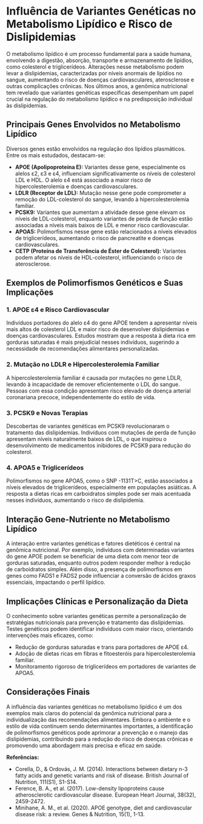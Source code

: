 
# Influência de Variantes Genéticas no Metabolismo Lipídico e Risco de Dislipidemias

O metabolismo lipídico é um processo fundamental para a saúde humana, envolvendo a digestão, absorção, transporte e armazenamento de lipídios, como colesterol e triglicerídeos. Alterações nesse metabolismo podem levar a dislipidemias, caracterizadas por níveis anormais de lipídios no sangue, aumentando o risco de doenças cardiovasculares, aterosclerose e outras complicações crônicas. Nos últimos anos, a genômica nutricional tem revelado que variantes genéticas específicas desempenham um papel crucial na regulação do metabolismo lipídico e na predisposição individual às dislipidemias.

## Principais Genes Envolvidos no Metabolismo Lipídico

Diversos genes estão envolvidos na regulação dos lipídios plasmáticos. Entre os mais estudados, destacam-se:

- **APOE (Apolipoproteína E):** Variantes desse gene, especialmente os alelos ε2, ε3 e ε4, influenciam significativamente os níveis de colesterol LDL e HDL. O alelo ε4 está associado a maior risco de hipercolesterolemia e doenças cardiovasculares.
- **LDLR (Receptor de LDL):** Mutação nesse gene pode comprometer a remoção do LDL-colesterol do sangue, levando à hipercolesterolemia familiar.
- **PCSK9:** Variantes que aumentam a atividade desse gene elevam os níveis de LDL-colesterol, enquanto variantes de perda de função estão associadas a níveis mais baixos de LDL e menor risco cardiovascular.
- **APOA5:** Polimorfismos nesse gene estão relacionados a níveis elevados de triglicerídeos, aumentando o risco de pancreatite e doenças cardiovasculares.
- **CETP (Proteína de Transferência de Éster de Colesterol):** Variantes podem afetar os níveis de HDL-colesterol, influenciando o risco de aterosclerose.

## Exemplos de Polimorfismos Genéticos e Suas Implicações

### 1. **APOE ε4 e Risco Cardiovascular**
Indivíduos portadores do alelo ε4 do gene APOE tendem a apresentar níveis mais altos de colesterol LDL e maior risco de desenvolver dislipidemias e doenças cardiovasculares. Estudos mostram que a resposta à dieta rica em gorduras saturadas é mais prejudicial nesses indivíduos, sugerindo a necessidade de recomendações alimentares personalizadas.

### 2. **Mutação no LDLR e Hipercolesterolemia Familiar**
A hipercolesterolemia familiar é causada por mutações no gene LDLR, levando à incapacidade de remover eficientemente o LDL do sangue. Pessoas com essa condição apresentam risco elevado de doença arterial coronariana precoce, independentemente do estilo de vida.

### 3. **PCSK9 e Novas Terapias**
Descobertas de variantes genéticas em PCSK9 revolucionaram o tratamento das dislipidemias. Indivíduos com mutações de perda de função apresentam níveis naturalmente baixos de LDL, o que inspirou o desenvolvimento de medicamentos inibidores de PCSK9 para redução do colesterol.

### 4. **APOA5 e Triglicerídeos**
Polimorfismos no gene APOA5, como o SNP -1131T>C, estão associados a níveis elevados de triglicerídeos, especialmente em populações asiáticas. A resposta a dietas ricas em carboidratos simples pode ser mais acentuada nesses indivíduos, aumentando o risco de dislipidemia.

## Interação Gene-Nutriente no Metabolismo Lipídico

A interação entre variantes genéticas e fatores dietéticos é central na genômica nutricional. Por exemplo, indivíduos com determinadas variantes do gene APOE podem se beneficiar de uma dieta com menor teor de gorduras saturadas, enquanto outros podem responder melhor à redução de carboidratos simples. Além disso, a presença de polimorfismos em genes como FADS1 e FADS2 pode influenciar a conversão de ácidos graxos essenciais, impactando o perfil lipídico.

## Implicações Clínicas e Personalização da Dieta

O conhecimento sobre variantes genéticas permite a personalização de estratégias nutricionais para prevenção e tratamento das dislipidemias. Testes genéticos podem identificar indivíduos com maior risco, orientando intervenções mais eficazes, como:

- Redução de gorduras saturadas e trans para portadores de APOE ε4.
- Adoção de dietas ricas em fibras e fitoesteróis para hipercolesterolemia familiar.
- Monitoramento rigoroso de triglicerídeos em portadores de variantes de APOA5.

## Considerações Finais

A influência das variantes genéticas no metabolismo lipídico é um dos exemplos mais claros do potencial da genômica nutricional para a individualização das recomendações alimentares. Embora o ambiente e o estilo de vida continuem sendo determinantes importantes, a identificação de polimorfismos genéticos pode aprimorar a prevenção e o manejo das dislipidemias, contribuindo para a redução do risco de doenças crônicas e promovendo uma abordagem mais precisa e eficaz em saúde.

**Referências:**
- Corella, D., & Ordovás, J. M. (2014). Interactions between dietary n-3 fatty acids and genetic variants and risk of disease. British Journal of Nutrition, 111(S1), S1-S14.
- Ference, B. A., et al. (2017). Low-density lipoproteins cause atherosclerotic cardiovascular disease. European Heart Journal, 38(32), 2459-2472.
- Minihane, A. M., et al. (2020). APOE genotype, diet and cardiovascular disease risk: a review. Genes & Nutrition, 15(1), 1-13.
```
